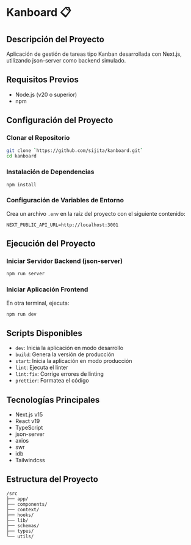 # Kanboard 📋

## Descripción del Proyecto
Aplicación de gestión de tareas tipo Kanban desarrollada con Next.js, utilizando json-server como backend simulado.

## Requisitos Previos
- Node.js (v20 o superior)
- npm

## Configuración del Proyecto

### Clonar el Repositorio
```bash
git clone `https://github.com/sijita/kanboard.git`
cd kanboard
```

### Instalación de Dependencias
```bash
npm install
```

### Configuración de Variables de Entorno
Crea un archivo `.env` en la raíz del proyecto con el siguiente contenido:
```
NEXT_PUBLIC_API_URL=http://localhost:3001
```

## Ejecución del Proyecto

### Iniciar Servidor Backend (json-server)
```bash
npm run server
```

### Iniciar Aplicación Frontend
En otra terminal, ejecuta:
```bash
npm run dev
```

## Scripts Disponibles
- `dev`: Inicia la aplicación en modo desarrollo
- `build`: Genera la versión de producción
- `start`: Inicia la aplicación en modo producción
- `lint`: Ejecuta el linter
- `lint:fix`: Corrige errores de linting
- `prettier`: Formatea el código

## Tecnologías Principales
- Next.js v15
- React v19
- TypeScript
- json-server
- axios
- swr
- idb
- Tailwindcss


## Estructura del Proyecto
```
/src
├── app/
├── components/
├── context/
├── hooks/
├── lib/
├── schemas/
├── types/
└── utils/
```
